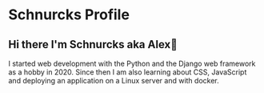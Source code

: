 # Schnurcks Profile
## Hi there I'm Schnurcks aka Alex👋
I started web development with the Python and the Django web framework as a hobby in 2020.
Since then I am also learning about CSS, JavaScript and deploying an application on a Linux server and with docker.


